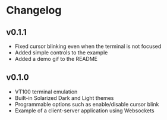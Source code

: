 # Changelog

## v0.1.1

- Fixed cursor blinking even when the terminal is not focused
- Added simple controls to the example
- Added a demo gif to the README

## v0.1.0

- VT100 terminal emulation
- Built-in Solarized Dark and Light themes
- Programmable options such as enable/disable cursor blink
- Example of a client-server application using Websockets